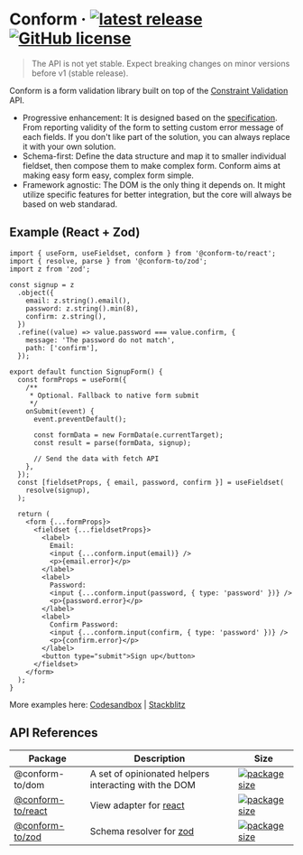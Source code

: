 # Conform &middot; [![latest release](https://img.shields.io/github/v/release/edmundhung/conform?include_prereleases)](https://github.com/edmundhung/conform/releases) [![GitHub license](https://img.shields.io/github/license/edmundhung/conform)](https://github.com/edmundhung/conform/blob/main/LICENSE)

> The API is not yet stable. Expect breaking changes on minor versions before v1 (stable release).

Conform is a form validation library built on top of the [Constraint Validation](https://caniuse.com/constraint-validation) API.

- Progressive enhancement: It is designed based on the [specification](https://dev.w3.org/html5/spec-LC/association-of-controls-and-forms.html#constraint-validation). From reporting validity of the form to setting custom error message of each fields. If you don't like part of the solution, you can always replace it with your own solution.
- Schema-first: Define the data structure and map it to smaller individual fieldset, then compose them to make complex form. Conform aims at making easy form easy, complex form simple.
- Framework agnostic: The DOM is the only thing it depends on. It might utilize specific features for better integration, but the core will always be based on web standarad.

## Example (React + Zod)

```tsx
import { useForm, useFieldset, conform } from '@conform-to/react';
import { resolve, parse } from '@conform-to/zod';
import z from 'zod';

const signup = z
  .object({
    email: z.string().email(),
    password: z.string().min(8),
    confirm: z.string(),
  })
  .refine((value) => value.password === value.confirm, {
    message: 'The password do not match',
    path: ['confirm'],
  });

export default function SignupForm() {
  const formProps = useForm({
    /**
     * Optional. Fallback to native form submit
     */
    onSubmit(event) {
      event.preventDefault();

      const formData = new FormData(e.currentTarget);
      const result = parse(formData, signup);

      // Send the data with fetch API
    },
  });
  const [fieldsetProps, { email, password, confirm }] = useFieldset(
    resolve(signup),
  );

  return (
    <form {...formProps}>
      <fieldset {...fieldsetProps}>
        <label>
          Email:
          <input {...conform.input(email)} />
          <p>{email.error}</p>
        </label>
        <label>
          Password:
          <input {...conform.input(password, { type: 'password' })} />
          <p>{password.error}</p>
        </label>
        <label>
          Confirm Password:
          <input {...conform.input(confirm, { type: 'password' })} />
          <p>{confirm.error}</p>
        </label>
        <button type="submit">Sign up</button>
      </fieldset>
    </form>
  );
}
```

More examples here: [Codesandbox](https://codesandbox.io/s/github/edmundhung/conform/tree/main/examples/remix?file=/app/routes/search.tsx) | [Stackblitz](https://stackblitz.com/github/edmundhung/conform/tree/main/examples/remix?file=app%2Froutes%2Fsearch.tsx)

## API References

| Package                                     | Description                                                  | Size                                                                                                                                |
| ------------------------------------------- | ------------------------------------------------------------ | ----------------------------------------------------------------------------------------------------------------------------------- |
| @conform-to/dom                             | A set of opinionated helpers interacting with the DOM        | [![package size](https://img.shields.io/bundlephobia/minzip/@conform-to/dom)](https://bundlephobia.com/package/@conform-to/dom)     |
| [@conform-to/react](packages/conform-react) | View adapter for [react](https://github.com/facebook/react)  | [![package size](https://img.shields.io/bundlephobia/minzip/@conform-to/react)](https://bundlephobia.com/package/@conform-to/react) |
| [@conform-to/zod](packages/conform-zod)     | Schema resolver for [zod](https://github.com/colinhacks/zod) | [![package size](https://img.shields.io/bundlephobia/minzip/@conform-to/zod)](https://bundlephobia.com/package/@conform-to/zod)     |
